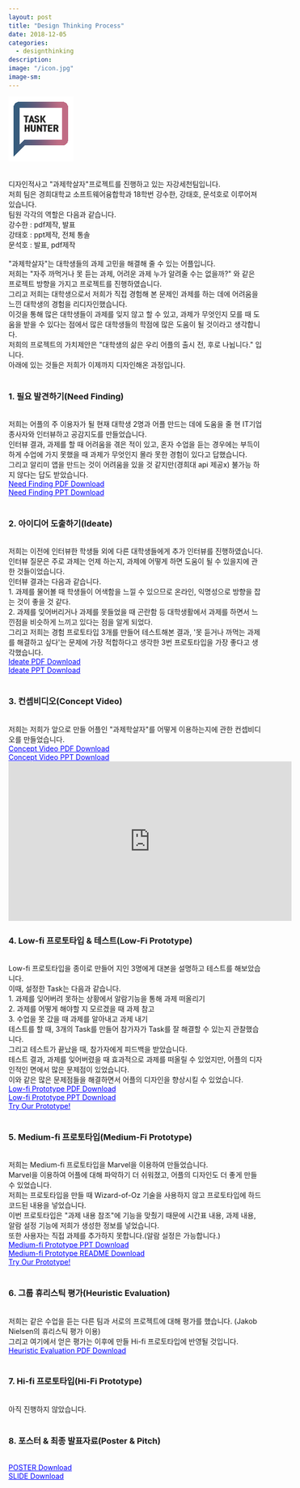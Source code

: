 ```yaml
---
layout: post
title: "Design Thinking Process"
date: 2018-12-05
categories:
  - designthinking
description:
image: "/icon.jpg"
image-sm:
---
```

<img src="/icon.jpg" alt="과제학살자 "> <br> <br>

디자인적사고 "과제학살자"프로젝트를 진행하고 있는 자강세천팀입니다. <br>
저희 팀은 경희대학교 소프트웨어융합학과 18학번 강수한, 강태호, 문석호로 이루어져 있습니다. <br>
팀원 각각의 역할은 다음과 같습니다. <br>
강수한 : pdf제작, 발표 <br>
강태호 : ppt제작, 전체 통솔 <br>
문석호 : 발표, pdf제작 <br>
<br>
"과제학살자"는 대학생들의 과제 고민을 해결해 줄 수 있는 어플입니다. <br>
저희는 "자주 까먹거나 못 듣는 과제, 어려운 과제 누가 알려줄 수는 없을까?" 와 같은 프로젝트 방향을 가지고 프로젝트를 진행하였습니다. <br>
그리고 저희는 대학생으로서 저희가 직접 경험해 본 문제인 과제를 하는 데에 어려움을 느낀 대학생의 경험을 리디자인했습니다. <br>
이것을 통해 많은 대학생들이 과제를 잊지 않고 할 수 있고, 과제가 무엇인지 모를 때 도움을 받을 수 있다는 점에서 많은 대학생들의 학점에 많은 도움이 될 것이라고 생각합니다. <br>
저희의 프로젝트의 가치제안은 "대학생의 삶은 우리 어플의 출시 전, 후로 나뉩니다." 입니다. <br>
아래에 있는 것들은 저희가 이제까지 디자인해온 과정입니다. <br> <br>

<h3> 1. 필요 발견하기(Need Finding) </h3> <br>
저희는 어플의 주 이용자가 될 현재 대학생 2명과 어플 만드는 데에 도움을 줄 현 IT기업 종사자와 인터뷰하고 공감지도를 만들었습니다. <br>
인터뷰 결과, 과제를 할 때 어려움을 겪은 적이 있고, 혼자 수업을 듣는 경우에는 부득이하게 수업에 가지 못했을 때 과제가 무엇인지 몰라 못한 경험이 있다고 답했습니다. <br>
그리고  알리미 앱을 만드는 것이 어려움을 있을 것 같지만(경희대 api 제공x) 불가능 하지 않다는 답도 받았습니다. <br>
<a href="/3.Needs_pdf.pdf" style="color:blue"> Need Finding PDF Download </a> <br>
<a href="/3.Needs_ppt.pptx" style="color:blue"> Need Finding PPT Download </a> <br> <br>

<h3> 2. 아이디어 도출하기(Ideate) </h3> <br>
저희는 이전에 인터뷰한 학생들 외에 다른 대학생들에게 추가 인터뷰를 진행하였습니다. <br>
인터뷰 질문은 주로 과제는 언제 하는지, 과제에 어떻게 하면 도움이 될 수 있을지에 관한 것들이었습니다. <br>
인터뷰 결과는 다음과 같습니다. <br>
	1. 과제를 물어볼 때 학생들이 어색함을 느낄 수 있으므로 온라인, 익명성으로 방향을 잡는 것이 좋을 것 같다. <br>
	2. 과제를 잊어버리거나 과제를 못들었을 때 곤란함 등 대학생활에서 과제를 하면서 느낀점을 비슷하게 느끼고 있다는 점을 알게 되었다. <br>
그리고 저희는 경험 프로토타입 3개를 만들어 테스트해본 결과, '못 듣거나 까먹는 과제를 해결하고 싶다'는 문제에 가장 적합하다고 생각한 3번 프로토타입을 가장 좋다고 생각했습니다. <br>
<a href="/4.ideate.pdf.pdf" style="color:blue"> Ideate PDF Download </a> <br>
<a href="/4.Ideate.ppt.pptx" style="color:blue"> Ideate PPT Download </a> <br> <br>

<h3> 3. 컨셉비디오(Concept Video) </h3> <br>
저희는 저희가 앞으로 만들 어플인 "과제학살자"를 어떻게 이용하는지에 관한 컨셉비디오를 만들었습니다. <br>
<a href="/5.ConceptVideo.pdf.pdf" style="color:blue"> Concept Video PDF Download </a> <br>
<a href="/5.ConceptVideo.ppt.pptx" style="color:blue"> Concept Video PPT Download </a> <br>
<iframe width="560" height="315" src="https://www.youtube.com/embed/zLm8xIXjJzs" frameborder="0" allow="accelerometer; autoplay; encrypted-media; gyroscope; picture-in-picture" allowfullscreen></iframe>

<h3> 4. Low-fi 프로토타입 & 테스트(Low-Fi Prototype) </h3> <br>
Low-fi 프로토타입을 종이로 만들어 지인 3명에게 대본을 설명하고 테스트를 해보았습니다. <br>
이때, 설정한 Task는 다음과 같습니다. <br>
	1. 과제를 잊어버려 못하는 상황에서 알람기능을 통해 과제 떠올리기 <br>
	2. 과제를 어떻게 해야할 지 모르겠을 때 과제 참고 <br>
	3. 수업을 못 갔을 때 과제를 알아내고 과제 내기 <br>
테스트를 할 때, 3개의 Task를 만들어 참가자가 Task를 잘 해결할 수 있는지 관찰했습니다. <br>
그리고 테스트가 끝났을 때, 참가자에게 피드백을 받았습니다. <br>
테스트 결과, 과제를 잊어버렸을 때 효과적으로 과제를 떠올릴 수 있었지만, 어플의 디자인적인 면에서 많은 문제점이 있었습니다. <br>
이와 같은 많은 문제점들을 해결하면서 어플의 디자인을 향상시킬 수 있었습니다. <br>
<a href="/6.Low-fi_Prototype.pdf.pdf" style="color:blue">Low-fi Prototype PDF Download </a> <br>
<a href="/6.Low-fi_Prototype.ppt.pptx" style="color:blue">Low-fi Prototype PPT Download </a> <br>
<a href="/Low-fi_prototype.bmpr" style="color:blue">Try Our Prototype!  </a> <br> <br>

<h3> 5. Medium-fi 프로토타입(Medium-Fi Prototype) </h3> <br>
저희는 Medium-fi 프로토타입을 Marvel을 이용하여 만들었습니다. <br>
Marvel을 이용하여 어플에 대해 파악하기 더 쉬워졌고, 어플의 디자인도 더 좋게 만들 수 있었습니다. <br>
저희는 프로토타입을 만들 때 Wizard-of-Oz 기술을 사용하지 않고 프로토타입에 하드 코드된 내용을 넣었습니다. <br>
이번 프로토타입은 "과제 내용 참조"에 기능을 맞췄기 때문에 시간표 내용, 과제 내용, 알람 설정 기능에 저희가 생성한 정보를 넣었습니다. <br>
또한 사용자는 직접 과제를 추가하지 못합니다.(알람 설정은 가능합니다.) <br>
<a href="/midfi_ppt.pptx" style="color:blue">Medium-fi Prototype PPT Download </a> <br>
<a href="/midfi_readme.pdf" style="color:blue">Medium-fi Prototype README Download </a> <br>
<a href="https://marvelapp.com/a603bfa" style="color:blue">Try Our Prototype! </a> <br> <br>

<h3> 6. 그룹 휴리스틱 평가(Heuristic Evaluation) </h3> <br>
저희는 같은 수업을 듣는 다른 팀과 서로의 프로젝트에 대해 평가를 했습니다. (Jakob Nielsen의 휴리스틱 평가  이용) <br>
그리고 여기에서 얻은 평가는 이후에 만들 Hi-fi 프로토타입에 반영될 것입니다. <br>
<a href="/11.Heuristic Evaluation.zip" style="color:blue">Heuristic Evaluation PDF Download </a> <br> <br>

<h3> 7. Hi-fi 프로토타입(Hi-Fi Prototype) </h3> <br>
아직 진행하지 않았습니다. <br> <br>

<h3> 8. 포스터 & 최종 발표자료(Poster & Pitch) </h3> <br>
<a href="/12.POSTER.pdf" style="color:blue">POSTER Download </a> <br>
<a href="/12.SLIDE.pdf" style="color:blue">SLIDE Download </a> <br>




